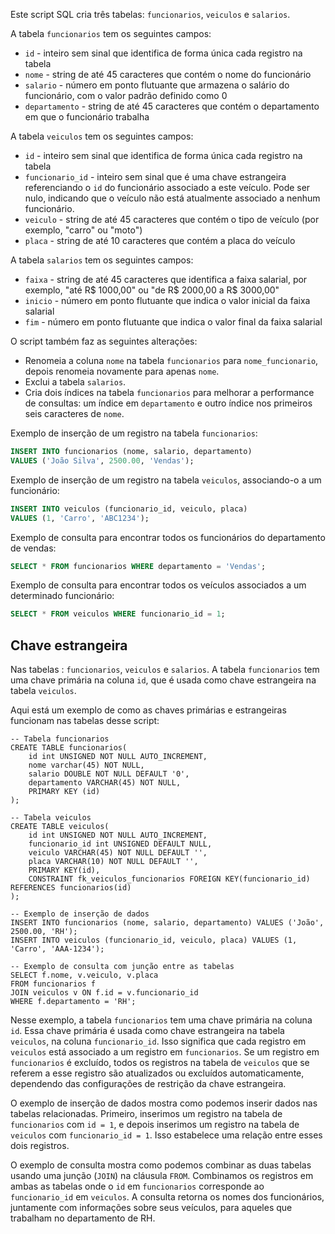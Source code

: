 Este script SQL cria três tabelas: `funcionarios`, `veiculos` e `salarios`.

A tabela `funcionarios` tem os seguintes campos:

- `id` - inteiro sem sinal que identifica de forma única cada registro na tabela
- `nome` - string de até 45 caracteres que contém o nome do funcionário
- `salario` - número em ponto flutuante que armazena o salário do funcionário, com o valor padrão definido como 0
- `departamento` - string de até 45 caracteres que contém o departamento em que o funcionário trabalha

A tabela `veiculos` tem os seguintes campos:

- `id` - inteiro sem sinal que identifica de forma única cada registro na tabela
- `funcionario_id` - inteiro sem sinal que é uma chave estrangeira referenciando o `id` do funcionário associado a este veículo. Pode ser nulo, indicando que o veículo não está atualmente associado a nenhum funcionário.
- `veiculo` - string de até 45 caracteres que contém o tipo de veículo (por exemplo, "carro" ou "moto")
- `placa` - string de até 10 caracteres que contém a placa do veículo

A tabela `salarios` tem os seguintes campos:

- `faixa` - string de até 45 caracteres que identifica a faixa salarial, por exemplo, "até R$ 1000,00" ou "de R$ 2000,00 a R$ 3000,00"
- `inicio` - número em ponto flutuante que indica o valor inicial da faixa salarial 
- `fim` - número em ponto flutuante que indica o valor final da faixa salarial

O script também faz as seguintes alterações:

- Renomeia a coluna `nome` na tabela `funcionarios` para `nome_funcionario`, depois renomeia novamente para apenas `nome`.
- Exclui a tabela `salarios`.
- Cria dois índices na tabela `funcionarios` para melhorar a performance de consultas: um índice em `departamento` e outro índice nos primeiros seis caracteres de `nome`.

Exemplo de inserção de um registro na tabela `funcionarios`:
```sql
INSERT INTO funcionarios (nome, salario, departamento) 
VALUES ('João Silva', 2500.00, 'Vendas');
```

Exemplo de inserção de um registro na tabela `veiculos`, associando-o a um funcionário:
```sql
INSERT INTO veiculos (funcionario_id, veiculo, placa) 
VALUES (1, 'Carro', 'ABC1234');
```

Exemplo de consulta para encontrar todos os funcionários do departamento de vendas:
```sql
SELECT * FROM funcionarios WHERE departamento = 'Vendas';
```

Exemplo de consulta para encontrar todos os veículos associados a um determinado funcionário:
```sql
SELECT * FROM veiculos WHERE funcionario_id = 1;
```

## Chave estrangeira
Nas tabelas : `funcionarios`, `veiculos` e `salarios`. A tabela `funcionarios` tem uma chave primária na coluna `id`, que é usada como chave estrangeira na tabela `veiculos`.

Aqui está um exemplo de como as chaves primárias e estrangeiras funcionam nas tabelas desse script:

```
-- Tabela funcionarios
CREATE TABLE funcionarios(
    id int UNSIGNED NOT NULL AUTO_INCREMENT,
    nome varchar(45) NOT NULL,
    salario DOUBLE NOT NULL DEFAULT '0',
    departamento VARCHAR(45) NOT NULL,
    PRIMARY KEY (id)
);

-- Tabela veiculos
CREATE TABLE veiculos(
    id int UNSIGNED NOT NULL AUTO_INCREMENT,
    funcionario_id int UNSIGNED DEFAULT NULL,
    veiculo VARCHAR(45) NOT NULL DEFAULT '',
    placa VARCHAR(10) NOT NULL DEFAULT '',
    PRIMARY KEY(id),
    CONSTRAINT fk_veiculos_funcionarios FOREIGN KEY(funcionario_id) REFERENCES funcionarios(id)
);

-- Exemplo de inserção de dados
INSERT INTO funcionarios (nome, salario, departamento) VALUES ('João', 2500.00, 'RH');
INSERT INTO veiculos (funcionario_id, veiculo, placa) VALUES (1, 'Carro', 'AAA-1234');

-- Exemplo de consulta com junção entre as tabelas
SELECT f.nome, v.veiculo, v.placa 
FROM funcionarios f 
JOIN veiculos v ON f.id = v.funcionario_id 
WHERE f.departamento = 'RH';
```

Nesse exemplo, a tabela `funcionarios` tem uma chave primária na coluna `id`. Essa chave primária é usada como chave estrangeira na tabela `veiculos`, na coluna `funcionario_id`. Isso significa que cada registro em `veiculos` está associado a um registro em `funcionarios`. Se um registro em `funcionarios` é excluído, todos os registros na tabela de `veiculos` que se referem a esse registro são atualizados ou excluídos automaticamente, dependendo das configurações de restrição da chave estrangeira.

O exemplo de inserção de dados mostra como podemos inserir dados nas tabelas relacionadas. Primeiro, inserimos um registro na tabela de `funcionarios` com `id = 1`, e depois inserimos um registro na tabela de `veiculos` com `funcionario_id = 1`. Isso estabelece uma relação entre esses dois registros.

O exemplo de consulta mostra como podemos combinar as duas tabelas usando uma junção (`JOIN`) na cláusula `FROM`. Combinamos os registros em ambas as tabelas onde o `id` em `funcionarios` corresponde ao `funcionario_id` em `veiculos`. A consulta retorna os nomes dos funcionários, juntamente com informações sobre seus veículos, para aqueles que trabalham no departamento de RH.